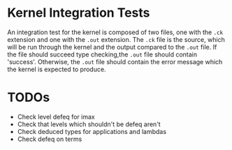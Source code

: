 # Kernel Integration Tests

An integration test for the kernel is composed of two files, one with the `.ck` extension and one with the `.out`
extension. The `.ck` file is the source, which will be run through the kernel and the output compared to the `.out`
file. If the file should succeed type checking,the `.out` file should contain 'success'. Otherwise, the `.out` file
should contain the error message which the kernel is expected to produce.

# TODOs
* Check level defeq for imax
* Check that levels which shouldn't be defeq aren't
* Check deduced types for applications and lambdas
* Check defeq on terms